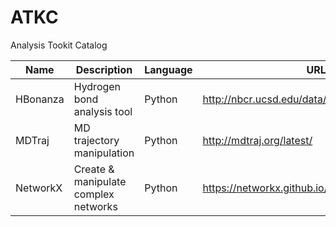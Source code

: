 ATKC
===

Analysis Tookit Catalog

| Name     | Description                 | Language | URL |
|----------|-----------------------------|----------|-----|
| HBonanza | Hydrogen bond analysis tool | Python   | http://nbcr.ucsd.edu/data/sw/hosted/hbonanza/|
| MDTraj   | MD trajectory manipulation  | Python   | http://mdtraj.org/latest/ |
| NetworkX | Create & manipulate complex networks | Python | https://networkx.github.io/index.html |
